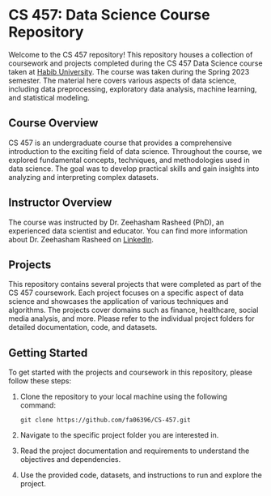 # CS 457: Data Science Course Repository

Welcome to the CS 457 repository! This repository houses a collection of coursework and projects completed during the CS 457 Data Science course taken at [Habib University](https://www.habib.edu.pk). The course was taken during the Spring 2023 semester. The material here covers various aspects of data science, including data preprocessing, exploratory data analysis, machine learning, and statistical modeling. 

## Course Overview

CS 457 is an undergraduate course that provides a comprehensive introduction to the exciting field of data science. Throughout the course, we explored fundamental concepts, techniques, and methodologies used in data science. The goal was to develop practical skills and gain insights into analyzing and interpreting complex datasets.

## Instructor Overview

The course was instructed by Dr. Zeehasham Rasheed (PhD), an experienced data scientist and educator. You can find more information about Dr. Zeehasham Rasheed on [LinkedIn](https://www.linkedin.com/in/zeehashamrasheed/).

## Projects

This repository contains several projects that were completed as part of the CS 457 coursework. Each project focuses on a specific aspect of data science and showcases the application of various techniques and algorithms. The projects cover domains such as finance, healthcare, social media analysis, and more. Please refer to the individual project folders for detailed documentation, code, and datasets.

## Getting Started

To get started with the projects and coursework in this repository, please follow these steps:

1. Clone the repository to your local machine using the following command:
   
   ```git clone https://github.com/fa06396/CS-457.git```

2. Navigate to the specific project folder you are interested in.

3. Read the project documentation and requirements to understand the objectives and dependencies.

4. Use the provided code, datasets, and instructions to run and explore the project.

